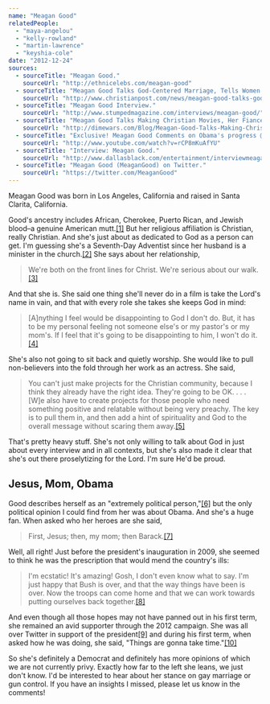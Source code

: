 ```yaml
---
name: "Meagan Good"
relatedPeople:
  - "maya-angelou"
  - "kelly-rowland"
  - "martin-lawrence"
  - "keyshia-cole"
date: "2012-12-24"
sources:
  - sourceTitle: "Meagan Good."
    sourceUrl: "http://ethnicelebs.com/meagan-good"
  - sourceTitle: "Meagan Good Talks God-Centered Marriage, Tells Women 'Don't Settle.'"
    sourceUrl: "http://www.christianpost.com/news/meagan-good-talks-god-centered-marriage-tells-women-dont-settle-78497/"
  - sourceTitle: "Meagan Good Interview."
    sourceUrl: "http://www.stumpedmagazine.com/interviews/meagan-good/"
  - sourceTitle: "Meagan Good Talks Making Christian Movies, Her Fiance And God."
    sourceUrl: "http://dimewars.com/Blog/Meagan-Good-Talks-Making-Christian-Movies--Her-Fiance-And-God.aspx?BlogID=9f13e591-16b2-4023-aeb1-b45decee38f4"
  - sourceTitle: "Exclusive! Meagan Good Comments on Obama's progress @ Plush in West Hollywood!"
    sourceUrl: "http://www.youtube.com/watch?v=rCP8mKuAfYU"
  - sourceTitle: "Interview: Meagan Good."
    sourceUrl: "http://www.dallasblack.com/entertainment/interviewmeagangood"
  - sourceTitle: "Meagan Good (MeaganGood) on Twitter."
    sourceUrl: "https://twitter.com/MeaganGood"
---
```


Meagan Good was born in Los Angeles, California and raised in Santa Clarita, California.

Good's ancestry includes African, Cherokee, Puerto Rican, and Jewish blood–a genuine American mutt.<a class="source-citation" href="#http://ethnicelebs.com/meagan-good" title="Meagan Good.">[1]</a> But her religious affiliation is Christian, really Christian. And she's just about as dedicated to God as a person can get. I'm guessing she's a Seventh-Day Adventist since her husband is a minister in the church.<a class="source-citation" href="#http://www.christianpost.com/news/meagan-good-talks-god-centered-marriage-tells-women-dont-settle-78497/" title="Meagan Good Talks God-Centered Marriage, Tells Women &apos;Don&apos;t Settle.&apos;">[2]</a> She says about her relationship,

>We're both on the front lines for Christ. We're serious about our walk.<a class="source-citation" href="#http://www.christianpost.com/news/meagan-good-talks-god-centered-marriage-tells-women-dont-settle-78497/" title="Meagan Good Talks God-Centered Marriage, Tells Women &apos;Don&apos;t Settle.&apos;">[3]</a>

And that she is. She said one thing she'll never do in a film is take the Lord's name in vain, and that with every role she takes she keeps God in mind:

>[A]nything I feel would be disappointing to God I don't do. But, it has to be my personal feeling not someone else's or my pastor's or my mom's. If I feel that it's going to be disappointing to him, I won't do it.<a class="source-citation" href="#http://www.stumpedmagazine.com/interviews/meagan-good/" title="Meagan Good Interview.">[4]</a>

She's also not going to sit back and quietly worship. She would like to pull non-believers into the fold through her work as an actress. She said,

>You can't just make projects for the Christian community, because I think they already have the right idea. They're going to be OK. . . . [W]e also have to create projects for those people who need something positive and relatable without being very preachy. The key is to pull them in, and then add a hint of spirituality and God to the overall message without scaring them away.<a class="source-citation" href="#http://dimewars.com/Blog/Meagan-Good-Talks-Making-Christian-Movies--Her-Fiance-And-God.aspx?BlogID=9f13e591-16b2-4023-aeb1-b45decee38f4" title="Meagan Good Talks Making Christian Movies, Her Fiance And God.">[5]</a>

That's pretty heavy stuff. She's not only willing to talk about God in just about every interview and in all contexts, but she's also made it clear that she's out there proselytizing for the Lord. I'm sure He'd be proud.


## Jesus, Mom, Obama

Good describes herself as an "extremely political person,"<a class="source-citation" href="#http://www.youtube.com/watch?v=rCP8mKuAfYU" title="Exclusive! Meagan Good Comments on Obama&apos;s progress @ Plush in West Hollywood!">[6]</a> but the only political opinion I could find from her was about Obama. And she's a huge fan. When asked who her heroes are she said,

>First, Jesus; then, my mom; then Barack.<a class="source-citation" href="#http://www.dallasblack.com/entertainment/interviewmeagangood" title="Interview: Meagan Good.">[7]</a>

Well, all right! Just before the president's inauguration in 2009, she seemed to think he was the prescription that would mend the country's ills:

>I'm ecstatic! It's amazing! Gosh, I don't even know what to say. I'm just happy that Bush is over, and that the way things have been is over. Now the troops can come home and that we can work towards putting ourselves back together.<a class="source-citation" href="#http://www.dallasblack.com/entertainment/interviewmeagangood" title="Interview: Meagan Good.">[8]</a>

And even though all those hopes may not have panned out in his first term, she remained an avid supporter through the 2012 campaign. She was all over Twitter in support of the president<a class="source-citation" href="#https://twitter.com/MeaganGood" title="Meagan Good (MeaganGood) on Twitter.">[9]</a> and during his first term, when asked how he was doing, she said, "Things are gonna take time."<a class="source-citation" href="#http://www.youtube.com/watch?v=rCP8mKuAfYU" title="Exclusive! Meagan Good Comments on Obama&apos;s progress @ Plush in West Hollywood!">[10]</a>

So she's definitely a Democrat and definitely has more opinions of which we are not currently privy. Exactly how far to the left she leans, we just don't know. I'd be interested to hear about her stance on gay marriage or gun control. If you have an insights I missed, please let us know in the comments!